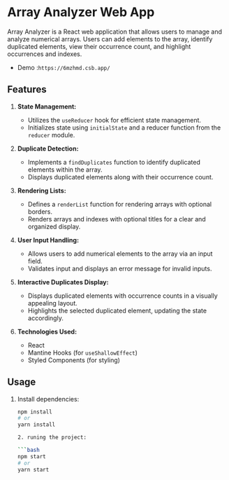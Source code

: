 # Array Analyzer Web App

Array Analyzer is a React web application that allows users to manage and analyze numerical arrays. Users can add elements to the array, identify duplicated elements, view their occurrence count, and highlight occurrences and indexes.
 - Demo :`https://6mzhmd.csb.app/`

## Features

1. **State Management:**
   - Utilizes the `useReducer` hook for efficient state management.
   - Initializes state using `initialState` and a reducer function from the `reducer` module.

2. **Duplicate Detection:**
   - Implements a `findDuplicates` function to identify duplicated elements within the array.
   - Displays duplicated elements along with their occurrence count.

3. **Rendering Lists:**
   - Defines a `renderList` function for rendering arrays with optional borders.
   - Renders arrays and indexes with optional titles for a clear and organized display.

4. **User Input Handling:**
   - Allows users to add numerical elements to the array via an input field.
   - Validates input and displays an error message for invalid inputs.

5. **Interactive Duplicates Display:**
   - Displays duplicated elements with occurrence counts in a visually appealing layout.
   - Highlights the selected duplicated element, updating the state accordingly.

6. **Technologies Used:**
   - React
   - Mantine Hooks (for `useShallowEffect`)
   - Styled Components (for styling)

## Usage

1. Install dependencies:

   ```bash
   npm install
   # or
   yarn install

   2. runing the project:

   ```bash
   npm start
   # or
   yarn start
